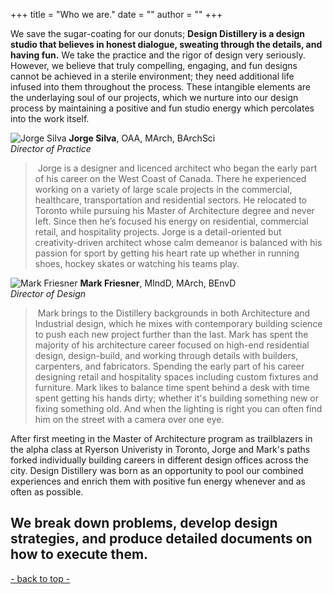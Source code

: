 +++
title = "Who we are."
date = ""
author = ""
+++


We save the sugar-coating for our donuts; **Design Distillery is a design studio that believes in honest dialogue, sweating through the details, and having fun.** We take the practice and the rigor of design very seriously. However, we believe that truly compelling, engaging, and fun designs cannot be achieved in a sterile environment; they need additional life infused into them throughout the process. These intangible elements are the underlaying soul of our projects, which we nurture into our design process by maintaining a positive and fun studio energy which percolates into the work itself.

<!--We save the sugar-coating for our donuts; **Design Distillery is a design studio that believes in honest dialogue, sweating through the details, and having fun.** We take the practice and the rigor of design very seriously. However, we believe that truly compelling, engaging, and fun designs cannot be achieved in a sterile environment; they need additional life infused into them throughout the process. These intangible elements are really the secret sauce - the soul of our projects - which we nurture into our design process by maintaining a positive and fun studio energy which percolates into the work itself.
-->

![Jorge Silva](/JorgeSilva_icon.jpg)
**Jorge Silva**, OAA, MArch, BArchSci  
*Director of Practice*  
> &nbsp;Jorge is a designer and licenced architect who began the early part of his career on the West Coast of Canada. There he experienced working on a variety of large scale projects in the commercial, healthcare, transportation and residential sectors. He relocated to Toronto while pursuing his Master of Architecture degree and never left. Since then he’s focused his energy on residential, commercial retail, and hospitality projects. Jorge is a detail-oriented but creativity-driven architect whose calm demeanor is balanced with his passion for sport by getting his heart rate up whether in running shoes, hockey skates or watching his teams play.

<!--Jorge is a designer and architect who began the early part of his career working in Vancouver on a variety of large scale projects in the commercial, healthcare, transportation and residential sectors.  He relocated to Toronto while pursuing his Master of Architecture degree and never left. Jorge is a detail-oriented but creativity-driven architect who is addicted to getting his heart rate up whether in running shoes or hockey skates.

Jorge is a designer and architect based in Toronto. He began his career working as a draftsman and junior building technologist in Vancouver on a variety of large scale projects in the commercial, healthcare, transportation and residential sectors.
He went on to pursue a Masters of Architecture degree in Toronto where his studies led him to conducting research in Vancouver, Toronto, and Brazil.
-->

![Mark Friesner](/MarkFriesner_icon.jpg)
**Mark Friesner**, MIndD, MArch, BEnvD  
*Director of Design*
> &nbsp;Mark brings to the Distillery backgrounds in both Architecture and Industrial design, which he mixes with contemporary building science to push each new project further than the last. Mark has spent the majority of his architecture career focused on high-end residential design, design-build, and working through details with builders, carpenters, and fabricators. Spending the early part of his career designing retail and hospitality spaces including custom fixtures and furniture. Mark likes to balance time spent behind a desk with time spent getting his hands dirty; whether it's building something new or fixing something old. And when the lighting is right you can often find him on the street with a camera over one eye.

<!--Mark brings to the Distillery backgrounds in both Architecture and Industrial design, which he mixes with contemporary building science to push each new project further than the last. Mark likes to balance time spent behind a desk with time spent getting his hands dirty; whether it's building something new or fixing something old. And when the lighting is right you can often find him on the street with a camera over one eye.

Mark brings to the Studio backgrounds in both Architecture and Industrial design, which he mixes with contemporary building science to push each new project further than the last. Mark likes to balance time spent behind a desk with time spent getting his hands dirty; whether it's building something new or fixing something old. And when the lighting is right you can often find him around town with a camera over one eye.
-->

After first meeting in the Master of Architecture program as trailblazers in the alpha class at Ryerson Univeristy in Toronto, Jorge and Mark's paths forked individually building careers in different design offices across the city. Design Distillery was born as an opportunity to pool our combined experiences and enrich them with positive fun energy whenever and as often as possible.

<!--Relationships are important to us. We believe in the old school philosophy that you should treat others as you would like them to treat you. We have cultivated some really great and long lasting relationships over our proffessional careers. When those relationships click and everyone speaks eye to eye you develop a broadenening network of respect and trust that continue to pay off and enrich our lives.-->

## We break down problems, develop design strategies, and produce detailed documents on how to execute them.


<!--
This theme is pretty basic and covers all of the essentials. All you have to do is start typing!

The theme includes:

- **light/dark mode**, depending on your preferences
- great reading experience thanks to [**Inter UI font**](https://rsms.me/inter/), made by [Rasmus Andersson](https://rsms.me/about/)
- nice code highlighting thanks to [**PrismJS**](https://prismjs.com)
-->

[- back to top -](#)